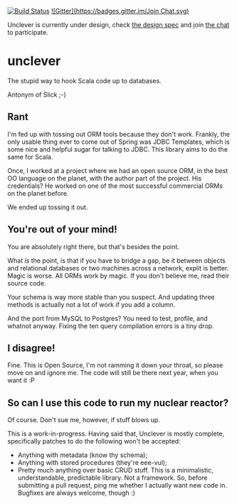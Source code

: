 [![Build Status](https://travis-ci.org/cdegroot/unclever.svg)](https://travis-ci.org/cdegroot/unclever)
 [![Gitter](https://badges.gitter.im/Join Chat.svg)](https://gitter.im/cdegroot/unclever)

Unclever is currently under design, check [the design spec](https://github.com/cdegroot/unclever/blob/master/src/test/scala/com/evrl/unclever/BasicUsage.scala) and join [the chat](https://gitter.im/cdegroot/unclever) to participate.

# unclever
The stupid way to hook Scala code up to databases.

Antonym of Slick ;-)

## Rant
I'm fed up with tossing out ORM tools because they don't work. Frankly, the only usable thing ever to come out of Spring was JDBC Templates, which is some nice and helpful sugar for talking to JDBC. This library aims to do the same for Scala.

Once, I worked at a project where we had an open source ORM, in the best OO language on the planet, with the author part of the project. His credentials? He worked on one of the most successful commercial ORMs on the planet before.

We ended up tossing it out. 

## You're out of your mind!
You are absolutely right there, but that's besides the point. 

What *is* the point, is that if you have to bridge a gap, be it between objects and relational databases or two machines across a network, explit is better. Magic is worse. All ORMs work by magic. If you don't believe me, read their source code.

Your schema is way more stable than you suspect. And updating three methods is actually not a lot of work if you add a column. 

And the port from MySQL to Postgres? You need to test, profile, and whatnot anyway. Fixing the ten query compilation errors is a tiny drop. 

## I disagree!
Fine. This is Open Source, I'm not ramming it down your throat, so please move on and ignore me. The code will still be there next year, when you want it :P

## So can I use this code to run my nuclear reactor?
Of course. Don't sue me, however, if stuff blows up. 

This is a work-in-progress. Having said that, Unclever is mostly complete, specifically patches to do the following won't be accepted:
- Anything with metadata (know thy schema);
- Anything with stored procedures (they're eee-vul);
- Pretty much anything over basic CRUD stuff. This is a minimalistic, understandable, predictable library. Not a framework.
So, before submitting a pull request, ping me whether I actually want new code in. Bugfixes are always welcome, though :)

